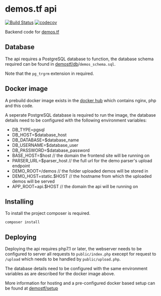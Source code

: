 # demos.tf api

[![Build Status](https://travis-ci.org/demostf/api.svg?branch=master)](https://travis-ci.org/demostf/api)
[![codecov](https://codecov.io/gh/demostf/api/branch/master/graph/badge.svg)](https://codecov.io/gh/demostf/api)

Backend code for [demos.tf](https://demos.tf)

## Database

The api requires a PostgreSQL database to function, the database schema required can be found in [demostf/db](https://github.com/demostf/api)/`demos_schema.sql`.

Note that the `pg_trgrm` extension in required.

## Docker image

A prebuild docker image exists in the [docker hub](https://hub.docker.com/r/demostf/api/) which contains nginx, php and this code.

A seperate PostgreSQL database is required to run the image, the database details need to be configured with the following environment variables:

- DB_TYPE=pgsql
- DB_HOST=$database_host
- DB_DATABASE=$database_name
- DB_USERNAME=$database_user
- DB_PASSWORD=$database_password
- BASE_HOST=$host // the domain the frontend site will be running on
- PARSER_URL=$parser_host // the full url for the demo parser's upload endpoint
- DEMO_ROOT=/demos // the folder uploaded demos will be stored in
- DEMO_HOST=static.$HOST // the hostname from which the uploaded demos will be served
- APP_ROOT=api.$HOST // the domain the api will be running on

## Installing

To install the project composer is required.

```
composer install
```

## Deploying

Deploying the api requires php7.1 or later, 
the webserver needs to be configured to server all requests to `public/index.php` execept
for request to `/upload` which needs to be handled by `public/upload.php`.

The database details need to be configured with the same environment variables as are described for the docker image above.

More information for hosting and a pre-configured docker based setup can be found at [demostf/setup](https://github.com/demostf/setup)
